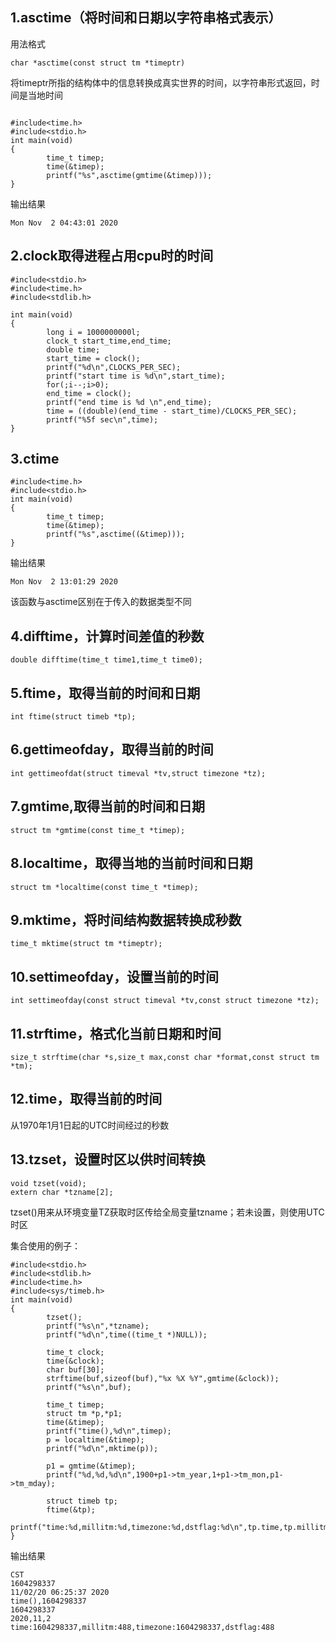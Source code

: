 ## 1.asctime（将时间和日期以字符串格式表示）

用法格式

```
char *asctime(const struct tm *timeptr)
```

将timeptr所指的结构体中的信息转换成真实世界的时间，以字符串形式返回，时间是当地时间

```

#include<time.h>
#include<stdio.h>
int main(void)
{
        time_t timep;
        time(&timep);
        printf("%s",asctime(gmtime(&timep)));
}
```

输出结果

```
Mon Nov  2 04:43:01 2020
```

## 2.clock取得进程占用cpu时的时间

```
#include<stdio.h>
#include<time.h>
#include<stdlib.h>

int main(void)
{
        long i = 1000000000l;
        clock_t start_time,end_time;
        double time;
        start_time = clock();
        printf("%d\n",CLOCKS_PER_SEC);
        printf("start time is %d\n",start_time);
        for(;i--;i>0);
        end_time = clock();
        printf("end time is %d \n",end_time);
        time = ((double)(end_time - start_time)/CLOCKS_PER_SEC);
        printf("%5f sec\n",time);
}
```

## 3.ctime

```
#include<time.h>
#include<stdio.h>
int main(void)
{
        time_t timep;
        time(&timep);
        printf("%s",asctime((&timep)));
}
```

输出结果

```
Mon Nov  2 13:01:29 2020
```

该函数与asctime区别在于传入的数据类型不同

## 4.difftime，计算时间差值的秒数

```
double difftime(time_t time1,time_t time0);
```



## 5.ftime，取得当前的时间和日期

```
int ftime(struct timeb *tp);
```



## 6.gettimeofday，取得当前的时间

```
int gettimeofdat(struct timeval *tv,struct timezone *tz);
```

## 7.gmtime,取得当前的时间和日期

```
struct tm *gmtime(const time_t *timep);
```

## 8.localtime，取得当地的当前时间和日期

```
struct tm *localtime(const time_t *timep);
```

## 9.mktime，将时间结构数据转换成秒数

```
time_t mktime(struct tm *timeptr);
```

## 10.settimeofday，设置当前的时间

```
int settimeofday(const struct timeval *tv,const struct timezone *tz);
```



## 11.strftime，格式化当前日期和时间

```
size_t strftime(char *s,size_t max,const char *format,const struct tm *tm);
```

## 12.time，取得当前的时间

从1970年1月1日起的UTC时间经过的秒数

## 13.tzset，设置时区以供时间转换

```
void tzset(void);
extern char *tzname[2];
```

tzset()用来从环境变量TZ获取时区传给全局变量tzname；若未设置，则使用UTC时区



集合使用的例子：

```
#include<stdio.h>
#include<stdlib.h>
#include<time.h>
#include<sys/timeb.h>
int main(void)
{
        tzset();
        printf("%s\n",*tzname);
        printf("%d\n",time((time_t *)NULL));

        time_t clock;
        time(&clock);
        char buf[30];
        strftime(buf,sizeof(buf),"%x %X %Y",gmtime(&clock));
        printf("%s\n",buf);

        time_t timep;
        struct tm *p,*p1;
        time(&timep);
        printf("time(),%d\n",timep);
        p = localtime(&timep);
        printf("%d\n",mktime(p));

        p1 = gmtime(&timep);
        printf("%d,%d,%d\n",1900+p1->tm_year,1+p1->tm_mon,p1->tm_mday);

        struct timeb tp;
        ftime(&tp);
        printf("time:%d,millitm:%d,timezone:%d,dstflag:%d\n",tp.time,tp.millitm,tp,timezone,tp.dstflag);
}
```

输出结果

```
CST
1604298337
11/02/20 06:25:37 2020
time(),1604298337
1604298337
2020,11,2
time:1604298337,millitm:488,timezone:1604298337,dstflag:488
```

